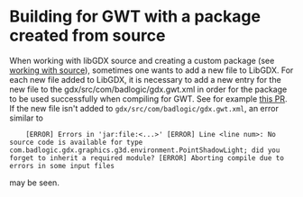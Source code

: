 # Building for GWT with a package created from source
When working with libGDX source and creating a custom package (see [working with source](https://libgdx.com/dev/from-source/)), sometimes one wants to add a new file to LibGDX.
For each new file added to LibGDX, it is necessary to add a new entry for the new file to the gdx/src/com/badlogic/gdx.gwt.xml in order for the package to be used successfully when compiling for GWT. 
See for example [this PR](https://github.com/libgdx/libgdx/pull/5018/files#diff-13b547f0d1b0872d60d67db4ca0b266d).
If the new file isn't added to `gdx/src/com/badlogic/gdx.gwt.xml`, an error similar to

`    [ERROR] Errors in 'jar:file:<...>'
          [ERROR] Line <line num>: No source code is available for type com.badlogic.gdx.graphics.g3d.environment.PointShadowLight; did you forget to inherit a required module?
    [ERROR] Aborting compile due to errors in some input files`

may be seen.